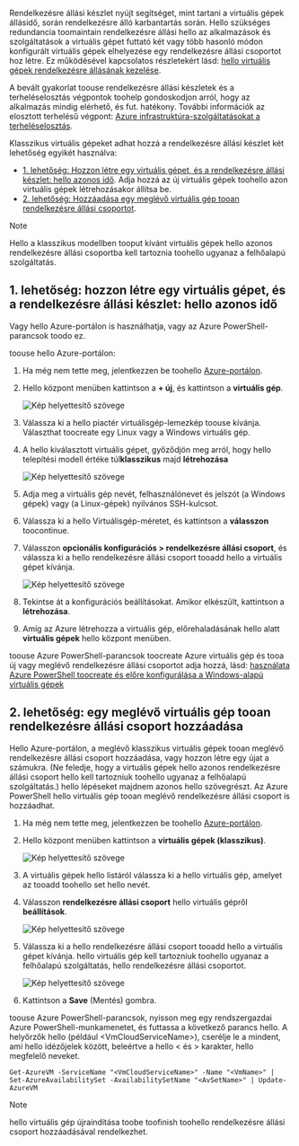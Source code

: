 


Rendelkezésre állási készlet nyújt segítséget, mint tartani a virtuális gépek állásidő, során rendelkezésre álló karbantartás során. Hello szükséges redundancia toomaintain rendelkezésre állási hello az alkalmazások és szolgáltatások a virtuális gépet futtató két vagy több hasonló módon konfigurált virtuális gépek elhelyezése egy rendelkezésre állási csoportot hoz létre. Ez működésével kapcsolatos részletekért lásd: [hello virtuális gépek rendelkezésre állásának kezelése][Manage hello availability of virtual machines].

A bevált gyakorlat toouse rendelkezésre állási készletek és a terheléselosztás végpontok toohelp gondoskodjon arról, hogy az alkalmazás mindig elérhető, és fut. hatékony. További információk az elosztott terhelésű végpont: [Azure infrastruktúra-szolgáltatásokat a terheléselosztás][Load balancing for Azure infrastructure services].

Klasszikus virtuális gépeket adhat hozzá a rendelkezésre állási készlet két lehetőség egyikét használva:

* [1. lehetőség: Hozzon létre egy virtuális gépet, és a rendelkezésre állási készlet: hello azonos idő][Option 1: Create a virtual machine and an availability set at hello same time]. Adja hozzá az új virtuális gépek toohello azon virtuális gépek létrehozásakor állítsa be.
* [2. lehetőség: Hozzáadása egy meglévő virtuális gép tooan rendelkezésre állási csoportot][Option 2: Add an existing virtual machine tooan availability set].

> [!NOTE]
> Hello a klasszikus modellben tooput kívánt virtuális gépek hello azonos rendelkezésre állási csoportba kell tartoznia toohello ugyanaz a felhőalapú szolgáltatás.
> 
> 

## <a id="createset"></a>1. lehetőség: hozzon létre egy virtuális gépet, és a rendelkezésre állási készlet: hello azonos idő
Vagy hello Azure-portálon is használhatja, vagy az Azure PowerShell-parancsok toodo ez.

toouse hello Azure-portálon:

1. Ha még nem tette meg, jelentkezzen be toohello [Azure-portálon](https://portal.azure.com).
2. Hello központ menüben kattintson a **+ új**, és kattintson a **virtuális gép**.
   
    ![Kép helyettesítő szövege](./media/virtual-machines-common-classic-configure-availability/ChooseVMImage.png)
3. Válassza ki a hello piactér virtuálisgép-lemezkép toouse kívánja. Választhat toocreate egy Linux vagy a Windows virtuális gép.
4. A hello kiválasztott virtuális gépet, győződjön meg arról, hogy hello telepítési modell értéke túl**klasszikus** majd **létrehozása**
   
    ![Kép helyettesítő szövege](./media/virtual-machines-common-classic-configure-availability/ChooseClassicModel.png)
5. Adja meg a virtuális gép nevét, felhasználónevet és jelszót (a Windows gépek) vagy (a Linux-gépek) nyilvános SSH-kulcsot. 
6. Válassza ki a hello Virtuálisgép-méretet, és kattintson a **válasszon** toocontinue.
7. Válasszon **opcionális konfigurációs > rendelkezésre állási csoport**, és válassza ki a hello rendelkezésre állási csoport tooadd hello a virtuális gépet kívánja.
   
    ![Kép helyettesítő szövege](./media/virtual-machines-common-classic-configure-availability/ChooseAvailabilitySet.png) 
8. Tekintse át a konfigurációs beállításokat. Amikor elkészült, kattintson a **létrehozása**.
9. Amíg az Azure létrehozza a virtuális gép, előrehaladásának hello alatt **virtuális gépek** hello központ menüben.

toouse Azure PowerShell-parancsok toocreate Azure virtuális gép és tooa új vagy meglévő rendelkezésre állási csoportot adja hozzá, lásd: [használata Azure PowerShell toocreate és előre konfigurálása a Windows-alapú virtuális gépek](../articles/virtual-machines/windows/classic/create-powershell.md?toc=%2fazure%2fvirtual-machines%2fwindows%2fclassic%2ftoc.json)

## <a id="addmachine"></a>2. lehetőség: egy meglévő virtuális gép tooan rendelkezésre állási csoport hozzáadása
Hello Azure-portálon, a meglévő klasszikus virtuális gépek tooan meglévő rendelkezésre állási csoport hozzáadása, vagy hozzon létre egy újat a számukra. (Ne feledje, hogy a virtuális gépek hello azonos rendelkezésre állási csoport hello kell tartozniuk toohello ugyanaz a felhőalapú szolgáltatás.) hello lépéseket majdnem azonos hello szövegrészt. Az Azure PowerShell hello virtuális gép tooan meglévő rendelkezésre állási csoport is hozzáadhat.

1. Ha még nem tette meg, jelentkezzen be toohello [Azure-portálon](https://portal.azure.com).
2. Hello központ menüben kattintson a **virtuális gépek (klasszikus)**.
   
    ![Kép helyettesítő szövege](./media/virtual-machines-common-classic-configure-availability/ChooseClassicVM.png)
3. A virtuális gépek hello listáról válassza ki a hello virtuális gép, amelyet az tooadd toohello set hello nevét.
4. Válasszon **rendelkezésre állási csoport** hello virtuális gépről **beállítások**.
   
    ![Kép helyettesítő szövege](./media/virtual-machines-common-classic-configure-availability/AvailabilitySetSettings.png)
5. Válassza ki a hello rendelkezésre állási csoport tooadd hello a virtuális gépet kívánja. hello virtuális gép kell tartozniuk toohello ugyanaz a felhőalapú szolgáltatás, hello rendelkezésre állási csoportot.
   
    ![Kép helyettesítő szövege](./media/virtual-machines-common-classic-configure-availability/AvailabilitySetPicker.png)
6. Kattintson a **Save** (Mentés) gombra.

toouse Azure PowerShell-parancsok, nyisson meg egy rendszergazdai Azure PowerShell-munkamenetet, és futtassa a következő parancs hello. A helyőrzők hello (például &lt;VmCloudServiceName&gt;), cserélje le a mindent, ami hello idézőjelek között, beleértve a hello < és > karakter, hello megfelelő neveket.

    Get-AzureVM -ServiceName "<VmCloudServiceName>" -Name "<VmName>" | Set-AzureAvailabilitySet -AvailabilitySetName "<AvSetName>" | Update-AzureVM

> [!NOTE]
> hello virtuális gép újraindítása toobe toofinish toohello rendelkezésre állási csoport hozzáadásával rendelkezhet.
> 
> 

<!-- LINKS -->
[Option 1: Create a virtual machine and an availability set at hello same time]: #createset
[Option 2: Add an existing virtual machine tooan availability set]: #addmachine

[Load balancing for Azure infrastructure services]: ../articles/virtual-machines/virtual-machines-linux-load-balance.md
[Manage hello availability of virtual machines]:../articles/virtual-machines/linux/manage-availability.md

[Create a virtual machine running Windows]: ../articles/virtual-machines/virtual-machines-windows-hero-tutorial.md
[Virtual Network overview]: ../articles/virtual-network/virtual-networks-overview.md

